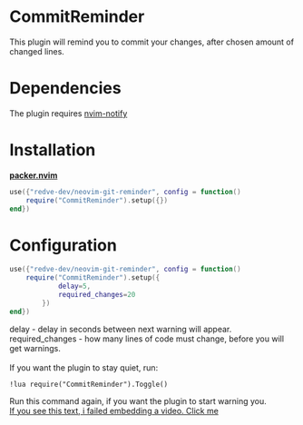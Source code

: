 # CommitReminder
This plugin will remind you to commit your changes, after chosen amount of changed lines.
# Dependencies
The plugin requires [nvim-notify](https://github.com/rcarriga/nvim-notify)

# Installation
[**packer.nvim**](https://github.com/wbthomason/packer.nvim)
```lua
use({"redve-dev/neovim-git-reminder", config = function()
	require("CommitReminder").setup({})
end})
```

# Configuration
```lua
use({"redve-dev/neovim-git-reminder", config = function()
	require("CommitReminder").setup({
			delay=5,
			required_changes=20
		})
end})
```
delay - delay in seconds between next warning will appear.<br>
required_changes - how many lines of code must change, before you will get warnings.<br>
<br>
If you want the plugin to stay quiet, run:
```
!lua require("CommitReminder").Toggle()
```
Run this command again, if you want the plugin to start warning you.<br>
[If you see this text, i failed embedding a video. Click me](https://i.imgur.com/Xsw1cjA.mp4)
